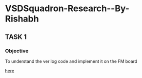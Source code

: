 # VSDSquadron-Research--By-Rishabh

## TASK 1 

### Objective 

To understand the verilog code and implement it on the FM board

[here](https://github.com/rishabh7823/VSDSquadron-Research--By-Rishabh/edit/main/README.md)
